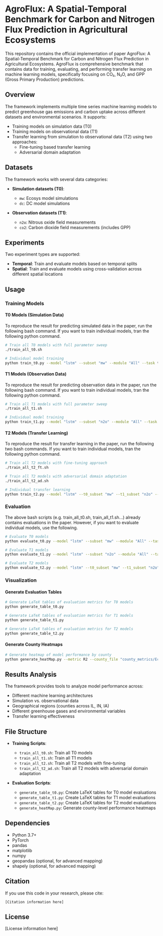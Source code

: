 # AgroFlux: A Spatial-Temporal Benchmark for Carbon and Nitrogen Flux Prediction in Agricultural Ecosystems

This repository contains the official implementation of paper AgroFlux: A Spatial-Temporal Benchmark for Carbon and Nitrogen Flux Prediction in Agricultural Ecosystems. AgroFlux is comprehensive benchmark that contains data for training, evaluating, and performing transfer learning on machine learning models, specifically focusing on CO₂, N₂O, and GPP (Gross Primary Production) predictions.

## Overview

The framework implements multiple time series machine learning models to predict greenhouse gas emissions and carbon uptake across different datasets and environmental scenarios. It supports:

- Training models on simulation data (T0)
- Training models on observational data (T1)
- Transfer learning from simulation to observational data (T2) using two approaches:
  - Fine-tuning based transfer learning
  - Adversarial domain adaptation

## Datasets

The framework works with several data categories:

- **Simulation datasets (T0)**:
  - `mw`: Ecosys model simulations
  - `dc`: DC model simulations

- **Observation datasets (T1)**:
  - `n2o`: Nitrous oxide field measurements
  - `co2`: Carbon dioxide field measurements (includes GPP)

## Experiments

Two experiment types are supported:

- **Temporal**: Train and evaluate models based on temporal splits
- **Spatial**: Train and evaluate models using cross-validation across different spatial locations

## Usage

### Training Models

#### T0 Models (Simulation Data)
To reproduce the result for predicting simulated data in the paper, run the following bash command. 
If you want to train individual models, tran the following python command.
```bash
# Train all T0 models with full parameter sweep
./train_all_t0.sh

# Individual model training
python train_t0.py --model "lstm" --subset "mw" --module "All" --task t0 --exp temporal --fold 0
```

#### T1 Models (Observation Data)
To reproduce the result for predicting observation data in the paper, run the following bash command. 
If you want to train individual models, tran the following python command.
```bash
# Train all T1 models with full parameter sweep
./train_all_t1.sh

# Individual model training
python train_t1.py --model "lstm" --subset "n2o" --module "All" --task t1 --exp temporal --fold 0
```

#### T2 Models (Transfer Learning)
To reproduce the result for transfer learning in the paper, run the following two bash commands. 
If you want to train individual models, tran the following python command.
```bash
# Train all T2 models with fine-tuning approach
./train_all_t2_ft.sh

# Train all T2 models with adversarial domain adaptation
./train_all_t2_ad.sh

# Individual transfer learning
python train_t2.py --model "lstm" --t0_subset "mw" --t1_subset "n2o" --module "All" --exp temporal --fold 0
```

### Evaluation
The above bash scripts (e.g. train_all_t0.sh, train_all_t1.sh...) already contains evaluations in the paper.
However, if you want to evaluate individual models, use the following.
```bash
# Evaluate T0 models
python evaluate_t0.py --model "lstm" --subset "mw" --module "All" --task t0 --exp temporal --fold 0

# Evaluate T1 models
python evaluate_t1.py --model "lstm" --subset "n2o" --module "All" --task t1 --exp temporal --fold 0

# Evaluate T2 models
python evaluate_t2.py --model "lstm" --t0_subset "mw" --t1_subset "n2o" --module "All" --exp temporal --fold 0 --task t2
```

### Visualization

#### Generate Evaluation Tables
```bash
# Generate LaTeX tables of evaluation metrics for T0 models
python generate_table_t0.py

# Generate LaTeX tables of evaluation metrics for T1 models
python generate_table_t1.py

# Generate LaTeX tables of evaluation metrics for T2 models
python generate_table_t2.py
```

#### Generate County Heatmaps
```bash
# Generate heatmap of model performance by county
python generate_heatMap.py --metric R2 --county_file "county_metrics/Ecosys_99points.csv" --metrics_file "county_metrics/t0_mw_All_lstm_temporal_0_county_metrics.csv"
```

## Results Analysis

The framework provides tools to analyze model performance across:

- Different machine learning architectures
- Simulation vs. observational data
- Geographical regions (counties across IL, IN, IA)
- Different greenhouse gases and environmental variables
- Transfer learning effectiveness

## File Structure

- **Training Scripts**:
  - `train_all_t0.sh`: Train all T0 models
  - `train_all_t1.sh`: Train all T1 models
  - `train_all_t2.sh`: Train all T2 models with fine-tuning
  - `train_all_t2_ad.sh`: Train all T2 models with adversarial domain adaptation

- **Evaluation Scripts**:
  - `generate_table_t0.py`: Create LaTeX tables for T0 model evaluations
  - `generate_table_t1.py`: Create LaTeX tables for T1 model evaluations
  - `generate_table_t2.py`: Create LaTeX tables for T2 model evaluations
  - `generate_heatMap.py`: Generate county-level performance heatmaps

## Dependencies

- Python 3.7+
- PyTorch
- pandas
- matplotlib
- numpy
- geopandas (optional, for advanced mapping)
- shapely (optional, for advanced mapping)

## Citation

If you use this code in your research, please cite:

```
[Citation information here]
```

## License

[License information here]
